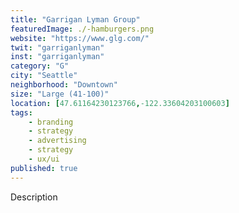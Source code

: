 ```yaml
---
title: "Garrigan Lyman Group"
featuredImage: ./-hamburgers.png
website: "https://www.glg.com/"
twit: "garriganlyman"
inst: "garriganlyman"
category: "G"
city: "Seattle"
neighborhood: "Downtown"
size: "Large (41-100)"
location: [47.61164230123766,-122.33604203100603]
tags:
    - branding
    - strategy
    - advertising
    - strategy
    - ux/ui
published: true
---
```


Description
